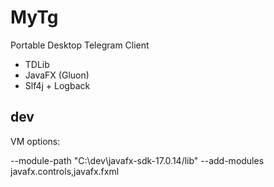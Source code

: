 # MyTg

Portable Desktop Telegram Client

+ TDLib 
+ JavaFX (Gluon)
+ Slf4j + Logback

## dev

VM options:

--module-path "C:\dev\javafx-sdk-17.0.14/lib" --add-modules javafx.controls,javafx.fxml 


